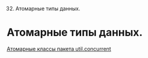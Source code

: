32. Атомарные типы данных.

# Атомарные типы данных.
[Атомарные классы пакета util.concurrent](http://java-online.ru/concurrent-atomic.xhtml)